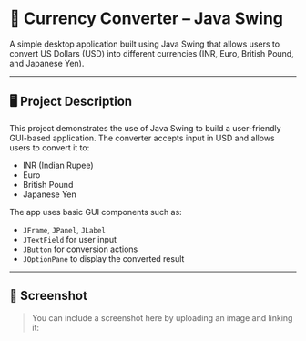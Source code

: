 # 💱 Currency Converter – Java Swing

A simple desktop application built using Java Swing that allows users to convert US Dollars (USD) into different currencies (INR, Euro, British Pound, and Japanese Yen).

---

## 🖥️ Project Description

This project demonstrates the use of Java Swing to build a user-friendly GUI-based application. The converter accepts input in USD and allows users to convert it to:

- INR (Indian Rupee)
- Euro
- British Pound
- Japanese Yen

The app uses basic GUI components such as:
- `JFrame`, `JPanel`, `JLabel`
- `JTextField` for user input
- `JButton` for conversion actions
- `JOptionPane` to display the converted result

---

## 📸 Screenshot

> You can include a screenshot here by uploading an image and linking it:

